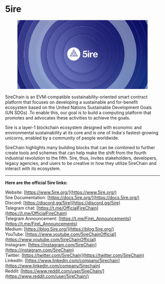 # 5ire

<figure><img src="../../.gitbook/assets/image (6) (1) (1) (1) (1).png" alt=""><figcaption></figcaption></figure>

5ireChain is an EVM-compatible sustainability-oriented smart contract platform that focuses on developing a sustainable and for-benefit ecosystem based on the United Nations Sustainable Development Goals (UN SDGs) .To enable this, our goal is to build a computing platform that promotes and advocates these activities to achieve the goals.

5ire is a layer-1 blockchain ecosystem designed with economic and environmental sustainability at its core and is one of India's fastest-growing unicorns, enabled by a community of people worldwide.

5ireChain highlights many building blocks that can be combined to further create tools and schemes that can help make the shift from the fourth industrial revolution to the fifth. 5ire, thus, invites stakeholders, developers, legacy agencies, and users to be creative in how they utilize 5ireChain and interact with its ecosystem.

***

**Here are the official 5ire links:**

Website: [https://www.5ire.org/](https://www.5ire.org/) \
5ire Documentation: [https://docs.5ire.org/](https://docs.5ire.org/) \
Discord: [https://discord.gg/5ire](https://discord.gg/5ire) \
Telegram chat: [https://t.me/OfficialFireChain](https://t.me/OfficialFireChain) \
Telegram Announcement: [https://t.me/Fire\_Announcements](https://t.me/Fire\_Announcements) \
Medium: [https://blog.5ire.org/](https://blog.5ire.org/) \
YouTube: [https://www.youtube.com/5ireChainOfficial](https://www.youtube.com/5ireChainOfficial) \
Instagram: [https://instagram.com/5ireChain](https://instagram.com/5ireChain) \
Twitter: [https://twitter.com/5ireChain](https://twitter.com/5ireChain) \
LinkedIn: [https://www.linkedin.com/company/5irechain](https://www.linkedin.com/company/5irechain) \
Reddit: [https://www.reddit.com/user/5ireChain/](https://www.reddit.com/user/5ireChain/)
